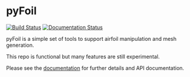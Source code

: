 # pyFoil
[![Build Status](https://dev.azure.com/mdolab/Private/_apis/build/status/mdolab.pyfoil?repoName=mdolab%2Fpyfoil&branchName=refs%2Fpull%2F27%2Fmerge)](https://dev.azure.com/mdolab/Private/_build/latest?definitionId=28&repoName=mdolab%2Fpyfoil&branchName=refs%2Fpull%2F27%2Fmerge)
[![Documentation Status](https://readthedocs.com/projects/mdolab-pyfoil/badge/?version=latest&token=cecc9dced1e15350c0f4fe338b0a533062c234a72ec8a4d433122229362c7525)](https://mdolab-pyfoil.readthedocs-hosted.com/en/latest/?badge=latest)

pyFoil is a simple set of tools to support airfoil manipulation and mesh generation.

This repo is functional but many features are still experimental.


Please see the [documentation](https://mdolab-pyfoil.readthedocs-hosted.com/en/latest/) for further details and API documentation.


